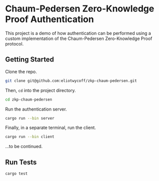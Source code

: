 # Chaum-Pedersen Zero-Knowledge Proof Authentication
This project is a demo of how authentication can be performed using a custom implementation of the Chaum-Pedersen Zero-Knowledge Proof protocol. 

## Getting Started

Clone the repo.

```bash
git clone git@github.com:eliotwycoff/zkp-chaum-pedersen.git
```

Then, `cd` into the project directory.

```bash
cd zkp-chaum-pedersen
```

Run the authentication server.

```bash
cargo run --bin server
```

Finally, in a separate terminal, run the client.

```bash
cargo run --bin client
```

...to be continued.

## Run Tests

```bash
cargo test
```